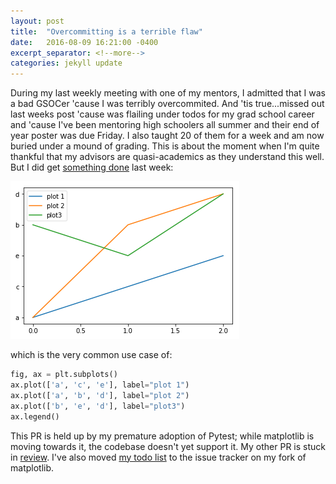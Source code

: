 ```yaml
---
layout: post
title:  "Overcommitting is a terrible flaw"
date:   2016-08-09 16:21:00 -0400
excerpt_separator: <!--more-->
categories: jekyll update
---
```

During my last weekly meeting with one of my mentors, I admitted that I was a bad GSOCer 'cause I was terribly overcommited. 
And 'tis true...missed out last weeks post 'cause was flailing under todos for my grad school career and 'cause I've been 
mentoring high schoolers all summer and their end of year poster was due Friday. I also taught 20 of them for a week and 
am now buried under a mound of grading. This is about the moment when I'm quite thankful that my advisors are quasi-academics as they understand this well. But I did get [something done](https://github.com/matplotlib/matplotlib/pull/6889) last week:

![img](/assets/figs/multiax.png)
<!--more-->

which is the very common use case of:

```Python
fig, ax = plt.subplots()
ax.plot(['a', 'c', 'e'], label="plot 1")
ax.plot(['a', 'b', 'd'], label="plot 2")
ax.plot(['b', 'e', 'd'], label="plot3")
ax.legend()
```

This PR is held up by my premature adoption of Pytest; while matplotlib is moving towards it, the codebase doesn't
yet support it. My other PR is stuck in [review](https://github.com/matplotlib/matplotlib/pull/6889). I've also moved [my todo 
list](https://github.com/story645/matplotlib/issues) to the issue tracker on my fork of matplotlib. 
